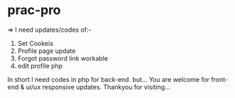 # prac-pro
=> I need updates/codes of:-
1. Set Cookeis
2. Profile page update
3. Forgot password link workable
4. edit profile php

In short I need codes in php for back-end. but...
You are welcome for front-end & ui/ux responsive updates.
Thankyou for visiting...
